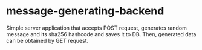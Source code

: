 # message-generating-backend
Simple server application that accepts POST request, generates random message and its sha256 hashcode and saves it to DB. Then, generated data can be obtained by GET request.
